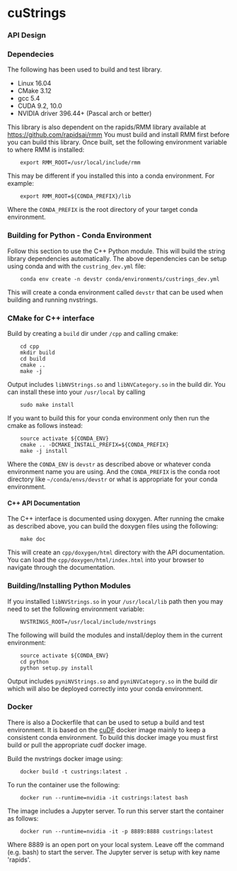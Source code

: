 cuStrings
===========

### API Design


### Dependecies

The following has been used to build and test library.

* Linux 16.04
* CMake 3.12
* gcc 5.4
* CUDA 9.2, 10.0
* NVIDIA driver 396.44+  (Pascal arch or better)

This library is also dependent on the rapids/RMM library available at https://github.com/rapidsai/rmm
You must build and install RMM first before you can build this library.
Once built, set the following environment variable to where RMM is installed:
```
    export RMM_ROOT=/usr/local/include/rmm
```
This may be different if you installed this into a conda environment.
For example:
```
    export RMM_ROOT=${CONDA_PREFIX}/lib
```
Where the `CONDA_PREFIX` is the root directory of your target conda environment.

### Building for Python - Conda Environment

Follow this section to use the C++ Python module.
This will build the string library dependencies automatically.
The above dependencies can be setup using conda and with the `custring_dev.yml` file:
```
    conda env create -n devstr conda/environments/custrings_dev.yml
```
This will create a conda environment called `devstr` that can be used when building and running nvstrings.

### CMake for C++ interface

Build by creating a `build` dir under `/cpp` and calling cmake:
```
    cd cpp
    mkdir build
    cd build
    cmake ..
    make -j
```

Output includes `libNVStrings.so` and `libNVCategory.so` in the build dir.
You can install these into your `/usr/local` by calling
```
    sudo make install
```

If you want to build this for your conda environment only then run the cmake as follows instead:
```
    source activate ${CONDA_ENV}
    cmake .. -DCMAKE_INSTALL_PREFIX=${CONDA_PREFIX}
    make -j install
```
Where the `CONDA_ENV` is `devstr` as described above or whatever conda environment name you are using.
And the `CONDA_PREFIX` is the conda root directory like `~/conda/envs/devstr` or what is appropriate for your conda environment.

#### C++ API Documentation

The C++ interface is documented using doxygen. After running the cmake as described above, you can
build the doxygen files using the following:

```
    make doc
```

This will create an `cpp/doxygen/html` directory with the API documentation.
You can load the `cpp/doxygen/html/index.html` into your browser to navigate through the documentation.


### Building/Installing Python Modules

If you installed `libNVStrings.so` in your `/usr/local/lib` path then you may need to set the following
environment variable:
```
    NVSTRINGS_ROOT=/usr/local/include/nvstrings
```

The following will build the modules and install/deploy them in the current environment:
```
    source activate ${CONDA_ENV}
    cd python
    python setup.py install
```

Output includes `pyniNVStrings.so` and `pyniNVCategory.so` in the build dir
which will also be deployed correctly into your conda environment.


### Docker

There is also a Dockerfile that can be used to setup a build and test environment.
It is based on the [cuDF](https://github.com/rapidsai/cudf) docker image mainly to keep a consistent conda environment.
To build this docker image you must first build or pull the appropriate cudf docker image.

Build the nvstrings docker image using:
```
    docker build -t custrings:latest .
```
To run the container use the following:
```
    docker run --runtime=nvidia -it custrings:latest bash
```
The image includes a Jupyter server. To run this server start the container as follows:
```
    docker run --runtime=nvidia -it -p 8889:8888 custrings:latest
```
Where 8889 is an open port on your local system. Leave off the command (e.g. bash) to start the server.
The Jupyter server is setup with key name 'rapids'.
